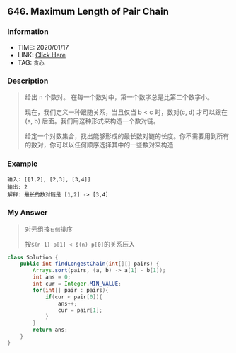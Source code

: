 ## 646. Maximum Length of Pair Chain

### Information

* TIME: 2020/01/17
* LINK: [Click Here](https://leetcode-cn.com/problems/maximum-length-of-pair-chain/)
* TAG: `贪心`

### Description

> 给出 n 个数对。 在每一个数对中，第一个数字总是比第二个数字小。
>
> 现在，我们定义一种跟随关系，当且仅当 b < c 时，数对(c, d) 才可以跟在 (a, b) 后面。我们用这种形式来构造一个数对链。
>
> 给定一个对数集合，找出能够形成的最长数对链的长度。你不需要用到所有的数对，你可以以任何顺序选择其中的一些数对来构造
>

### Example

```text
输入: [[1,2], [2,3], [3,4]]
输出: 2
解释: 最长的数对链是 [1,2] -> [3,4]
```

### My Answer

> 对元组按`右侧`排序
>
> 按`$(n-1)-p[1] < $(n)-p[0]`的关系压入

```java
class Solution {
    public int findLongestChain(int[][] pairs) {
        Arrays.sort(pairs, (a, b) -> a[1] - b[1]);
        int ans = 0;
        int cur = Integer.MIN_VALUE;
        for(int[] pair : pairs){
            if(cur < pair[0]){
                ans++;
                cur = pair[1];
            }
        }
        return ans;
    }
}
```

